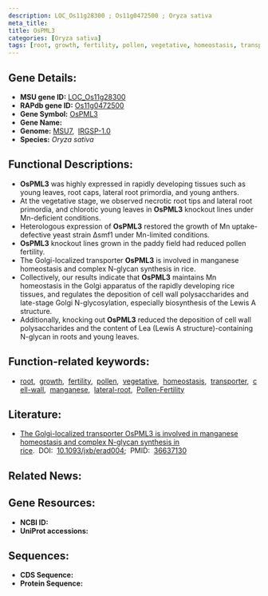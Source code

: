 ```yaml
---
description: LOC_Os11g28300 ; Os11g0472500 ; Oryza sativa
meta_title:
title: OsPML3
categories: [Oryza sativa]
tags: [root, growth, fertility, pollen, vegetative, homeostasis, transporter, cell wall, manganese, lateral root, Pollen Fertility]
---
```


## Gene Details:
- **MSU gene ID:** [LOC_Os11g28300](http://rice.uga.edu/cgi-bin/ORF_infopage.cgi?orf=LOC_Os11g28300)  
- **RAPdb gene ID:** [Os11g0472500](https://rapdb.dna.affrc.go.jp/locus/?name=Os11g0472500)  
- **Gene Symbol:** <u>OsPML3</u>
- **Gene Name:**
- **Genome:**  [MSU7](http://rice.uga.edu/),&nbsp;&nbsp;[IRGSP-1.0](https://rapdb.dna.affrc.go.jp/download/irgsp1.html)
- **Species:** *Oryza sativa*

## Functional Descriptions:
   - **OsPML3** was highly expressed in rapidly developing tissues such as young leaves, root caps, lateral root primordia, and young anthers.
   - At the vegetative stage, we observed necrotic root tips and lateral root primordia, and chlorotic young leaves in **OsPML3** knockout lines under Mn-deficient conditions.
   - Heterologous expression of **OsPML3** restored the growth of Mn uptake-defective yeast strain Δsmf1 under Mn-limited conditions.
   - **OsPML3** knockout lines grown in the paddy field had reduced pollen fertility.
   - The Golgi-localized transporter **OsPML3** is involved in manganese homeostasis and complex N-glycan synthesis in rice.
   - Collectively, our results indicate that **OsPML3** maintains Mn homeostasis in the Golgi apparatus of the rapidly developing rice tissues, and regulates the deposition of cell wall polysaccharides and late-stage Golgi N-glycosylation, especially biosynthesis of the Lewis A structure.
   - Additionally, knocking out **OsPML3** reduced the deposition of cell wall polysaccharides and the content of Lea (Lewis A structure)-containing N-glycan in roots and young leaves.

## Function-related keywords:
   - [root](/tags/root/),&nbsp;&nbsp;[growth](/tags/growth/),&nbsp;&nbsp;[fertility](/tags/fertility/),&nbsp;&nbsp;[pollen](/tags/pollen/),&nbsp;&nbsp;[vegetative](/tags/vegetative/),&nbsp;&nbsp;[homeostasis](/tags/homeostasis/),&nbsp;&nbsp;[transporter](/tags/transporter/),&nbsp;&nbsp;[cell-wall](/tags/cell-wall/),&nbsp;&nbsp;[manganese](/tags/manganese/),&nbsp;&nbsp;[lateral-root](/tags/lateral-root/),&nbsp;&nbsp;[Pollen-Fertility](/tags/Pollen-Fertility/)

## Literature:
   - [The Golgi-localized transporter OsPML3 is involved in manganese homeostasis and complex N-glycan synthesis in rice](https://www.doi.org/10.1093/jxb/erad004).&nbsp;&nbsp;DOI:&nbsp;&nbsp;[10.1093/jxb/erad004](https://www.doi.org/10.1093/jxb/erad004);&nbsp;&nbsp;PMID:&nbsp;&nbsp;[36637130](https://pubmed.ncbi.nlm.nih.gov/36637130/)

## Related News:

## Gene Resources:
- **NCBI ID:**  []()
- **UniProt accessions:** [](https://www.uniprot.org/uniprotkb//entry)

## Sequences:
- **CDS Sequence:**
- **Protein Sequence:**
